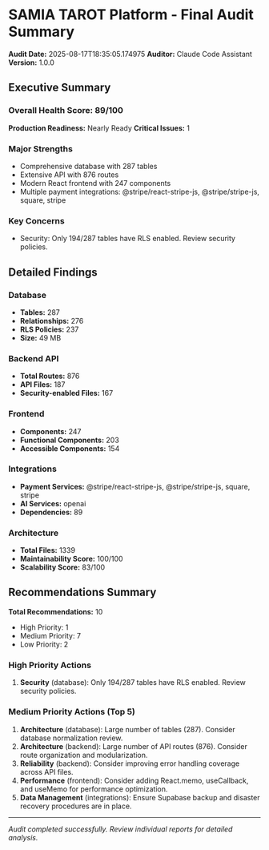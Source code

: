 # SAMIA TAROT Platform - Final Audit Summary

**Audit Date:** 2025-08-17T18:35:05.174975
**Auditor:** Claude Code Assistant
**Version:** 1.0.0

## Executive Summary

### Overall Health Score: 89/100

**Production Readiness:** Nearly Ready
**Critical Issues:** 1

### Major Strengths
- Comprehensive database with 287 tables
- Extensive API with 876 routes
- Modern React frontend with 247 components
- Multiple payment integrations: @stripe/react-stripe-js, @stripe/stripe-js, square, stripe

### Key Concerns

- Security: Only 194/287 tables have RLS enabled. Review security policies.


## Detailed Findings

### Database
- **Tables:** 287
- **Relationships:** 276
- **RLS Policies:** 237
- **Size:** 49 MB

### Backend API
- **Total Routes:** 876
- **API Files:** 187
- **Security-enabled Files:** 167

### Frontend
- **Components:** 247
- **Functional Components:** 203
- **Accessible Components:** 154

### Integrations
- **Payment Services:** @stripe/react-stripe-js, @stripe/stripe-js, square, stripe
- **AI Services:** openai
- **Dependencies:** 89

### Architecture
- **Total Files:** 1339
- **Maintainability Score:** 100/100
- **Scalability Score:** 83/100

## Recommendations Summary

**Total Recommendations:** 10
- High Priority: 1
- Medium Priority: 7
- Low Priority: 2

### High Priority Actions
1. **Security** (database): Only 194/287 tables have RLS enabled. Review security policies.

### Medium Priority Actions (Top 5)

1. **Architecture** (database): Large number of tables (287). Consider database normalization review.
2. **Architecture** (backend): Large number of API routes (876). Consider route organization and modularization.
3. **Reliability** (backend): Consider improving error handling coverage across API files.
4. **Performance** (frontend): Consider adding React.memo, useCallback, and useMemo for performance optimization.
5. **Data Management** (integrations): Ensure Supabase backup and disaster recovery procedures are in place.

---

*Audit completed successfully. Review individual reports for detailed analysis.*